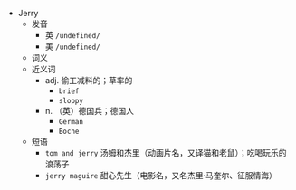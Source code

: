 - Jerry
  - 发音
    - 英 `/undefined/`
    - 美 `/undefined/`
  - 词义
  - 近义词
    - adj. 偷工减料的；草率的
      - `brief`
      - `sloppy`
    - n. （英）德国兵；德国人
      - `German`
      - `Boche`
  - 短语
    - `tom and jerry` 汤姆和杰里（动画片名，又译猫和老鼠）；吃喝玩乐的浪荡子 
    - `jerry maguire` 甜心先生（电影名，又名杰里·马奎尔、征服情海） 
